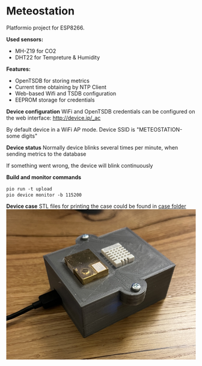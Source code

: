 

# Meteostation

Platformio project for ESP8266. 

**Used sensors:**
* MH-Z19 for CO2
* DHT22 for Tempreture & Humidity

**Features:**
* OpenTSDB for storing metrics
* Current time obtaining by NTP Client
* Web-based Wifi and TSDB configuration
* EEPROM storage for credentials

**Device configuration** 
WiFi and OpenTSDB credentials can be configured on the web interface:
http://device.ip/_ac

By default device in a WiFi AP mode.
Device SSID is "METEOSTATION-some digits"

**Device status** 
Normally device blinks several times per minute, when sending metrics to the database

If something went wrong, the device will blink continuously

**Build and monitor commands**

    pio run -t upload
    pio device monitor -b 115200

**Device case**
STL files for printing the case could be found in [case folder](case/)
![enter image description here](case/case.jpg)